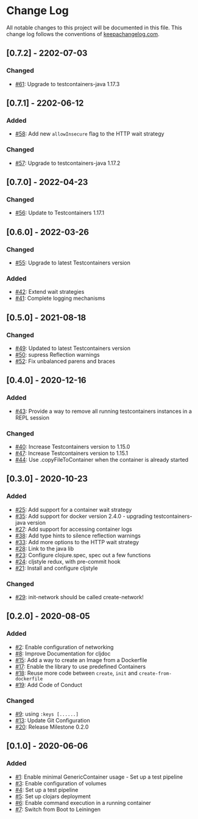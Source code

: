# Change Log
All notable changes to this project will be documented in this file. This change log follows the conventions of [keepachangelog.com](http://keepachangelog.com/).

## [0.7.2] - 2202-07-03
### Changed
- [#61](https://github.com/javahippie/clj-test-containers/issues/61): Upgrade to testcontainers-java 1.17.3

## [0.7.1] - 2202-06-12
### Added
- [#58](https://github.com/javahippie/clj-test-containers/issues/58): Add new `allowInsecure` flag to the HTTP wait strategy

### Changed
- [#57](https://github.com/javahippie/clj-test-containers/issues/57): Upgrade to testcontainers-java 1.17.2

## [0.7.0] - 2022-04-23
### Changed
- [#56](https://github.com/javahippie/clj-test-containers/issues/56): Update to Testcontainers 1.17.1

## [0.6.0] - 2022-03-26
### Changed
- [#55](https://github.com/javahippie/clj-test-containers/issues/55): Upgrade to latest Testcontainers version

### Added
- [#42](https://github.com/javahippie/clj-test-containers/issues/42): Extend wait strategies
- [#41](https://github.com/javahippie/clj-test-containers/issues/41): Complete logging mechanisms

## [0.5.0] - 2021-08-18
### Changed
- [#49](https://github.com/javahippie/clj-test-containers/issues/49): Updated to latest Testcontainers version
- [#50](https://github.com/javahippie/clj-test-containers/issues/50): supress Reflection warnings
- [#52](https://github.com/javahippie/clj-test-containers/pull/52): Fix unbalanced parens and braces

## [0.4.0] - 2020-12-16
### Added
- [#43](https://github.com/javahippie/clj-test-containers/issues/43): Provide a way to remove all running testcontainers instances in a REPL session

### Changed
- [#40](https://github.com/javahippie/clj-test-containers/issues/40): Increase Testcontainers version to 1.15.0 
- [#47](https://github.com/javahippie/clj-test-containers/issues/47): Increase Testcontainers version to 1.15.1
- [#44](https://github.com/javahippie/clj-test-containers/pull/44): Use .copyFileToContainer when the container is already started 

## [0.3.0] - 2020-10-23
### Added
- [#25](https://github.com/javahippie/clj-test-containers/issues/25): Add support for a container wait strategy
- [#35](https://github.com/javahippie/clj-test-containers/issues/35): Add support for docker version 2.4.0 - upgrading testcontainers-java version
- [#27](https://github.com/javahippie/clj-test-containers/issues/27): Add support for accessing container logs
- [#38](https://github.com/javahippie/clj-test-containers/pull/38): Add type hints to silence reflection warnings
- [#33](https://github.com/javahippie/clj-test-containers/pull/33): Add more options to the HTTP wait strategy
- [#28](https://github.com/javahippie/clj-test-containers/pull/28): Link to the java lib
- [#23](https://github.com/javahippie/clj-test-containers/pull/23): Configure clojure.spec, spec out a few functions
- [#24](https://github.com/javahippie/clj-test-containers/pull/24): cljstyle redux, with pre-commit hook
- [#21](https://github.com/javahippie/clj-test-containers/pull/21): Install and configure cljstyle

### Changed
- [#29](https://github.com/javahippie/clj-test-containers/issues/29): init-network should be called create-network!

## [0.2.0] - 2020-08-05
### Added
- [#2](https://github.com/javahippie/clj-test-containers/issues/2): Enable configuration of networking
- [#8](https://github.com/javahippie/clj-test-containers/issues/8): Improve Documentation for cljdoc
- [#15](https://github.com/javahippie/clj-test-containers/issues/15): Add a way to create an Image from a Dockerfile
- [#17](https://github.com/javahippie/clj-test-containers/issues/17): Enable the library to use predefined Containers
- [#18](https://github.com/javahippie/clj-test-containers/issues/18): Reuse more code between `create`, `init` and `create-from-dockerfile`
- [#19](https://github.com/javahippie/clj-test-containers/issues/19): Add Code of Conduct

### Changed
- [#9](https://github.com/javahippie/clj-test-containers/issues/9): using `:keys [......]`
- [#13](https://github.com/javahippie/clj-test-containers/issues/13): Update Git Configuration
- [#20](https://github.com/javahippie/clj-test-containers/issues/20): Release Milestone 0.2.0


## [0.1.0] - 2020-06-06
### Added
- [#1](https://github.com/javahippie/clj-test-containers/issues/1): Enable minimal GenericContainer usage - Set up a test pipeline
- [#3](https://github.com/javahippie/clj-test-containers/issues/3): Enable configuration of volumes
- [#4](https://github.com/javahippie/clj-test-containers/issues/4): Set up a test pipeline
- [#5](https://github.com/javahippie/clj-test-containers/issues/5): Set up clojars deployment
- [#6](https://github.com/javahippie/clj-test-containers/issues/6): Enable command execution in a running container
- [#7](https://github.com/javahippie/clj-test-containers/issues/7): Switch from Boot to Leiningen

